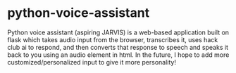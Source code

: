 # python-voice-assistant

Python voice assistant (aspiring JARVIS) is a web-based application built on flask which takes audio input from the browser, transcribes it, uses hack club ai to respond, and then converts that response to speech and speaks it back to you using an audio element in html. In the future, I hope to add more customized/personalized input to give it more personality! 